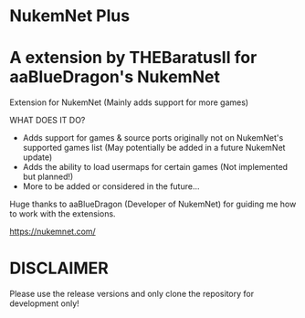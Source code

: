 # NukemNet Plus
# A extension by THEBaratusII for aaBlueDragon's NukemNet
Extension for NukemNet (Mainly adds support for more games)

WHAT DOES IT DO?
* Adds support for games & source ports originally not on NukemNet's supported games list (May potentially be added in a future NukemNet update)
* Adds the ability to load usermaps for certain games (Not implemented but planned!)
* More to be added or considered in the future...

Huge thanks to aaBlueDragon (Developer of NukemNet) for guiding me how to work with the extensions.

https://nukemnet.com/

# DISCLAIMER
Please use the release versions and only clone the repository for development only!


